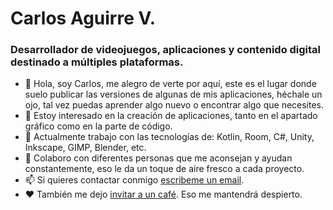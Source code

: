 # Carlos Aguirre V.
### Desarrollador de videojuegos, aplicaciones y contenido digital destinado a múltiples plataformas.
- 👋 Hola, soy Carlos, me alegro de verte por aquí, este es el lugar donde suelo publicar las versiones de algunas de mis aplicaciones, héchale un ojo, tal vez puedas aprender algo nuevo o encontrar algo que necesites.
- 👀 Estoy interesado en la creación de aplicaciones, tanto en el apartado gráfico como en la parte de código.
- 🌱 Actualmente trabajo con las tecnologías de: Kotlin, Room, C#, Unity, Inkscape, GIMP, Blender, etc.
- 💞️ Colaboro con diferentes personas que me aconsejan y ayudan constantemente, eso le da un toque de aire fresco a cada proyecto.
- 📫 Si quieres contactar conmigo [escribeme un email](mailto:codigobase2018@gmail.com).
- ❤️ También me dejo [invitar a un café](https://ko-fi.com/carlosaguirrev). Eso me mantendrá despierto.

<!---
CarlosAguirreV/CarlosAguirreV is a ✨ special ✨ repository because its `README.md` (this file) appears on your GitHub profile.
You can click the Preview link to take a look at your changes.
--->
